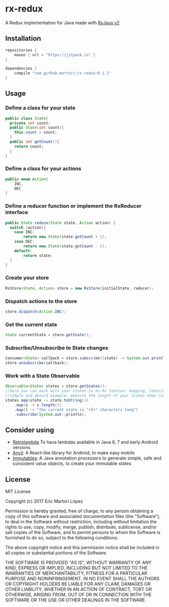 # rx-redux
A Redux implementation for Java made with [RxJava v2](https://github.com/ReactiveX/RxJava)

## Installation 
```gradle
repositories {
	maven { url = "https://jitpack.io" }
}

dependencies {
	compile "com.github.martori:rx-redux:0.1.1"
}
```

## Usage
### Define a class for your state
```java
public class State{
  private int count;
  public State(int count){
  	this.count = count;
  }
  public int getCount(){
  	return count;
  }
}
```
### Define a class for your actions
```java
public enum Action{
	INC,
    DEC
}
```
### Define a reducer function or implement the RxReducer interface
```java
public State reduce(State state, Action action) {
  switch (action){
    case INC:
    	return new State(state.getCount + 1);
    case DEC:
    	return new State(state.getCount - 1);
    default:
    	return state;
  }
}
```
### Create your store
```java
RxStore<State, Action> store = new RxStore(initialState, reducer);
```
### Dispatch actions to the store
```java
store.dispatch(Action.INC);
```
### Get the current state
```java
State currentState = store.getState();
```
### Subscribe/Unsubscribe to State changes
```java
Consumer<State> callback = store.subscribe((state) -> System.out.println(state));
store.unsubscribe(callback);
```
### Work with a State Observable
```java
Observable<State> states = store.getStates();
//here you can work with your states in an Rx fashion: mapping, reducing, debouncing, etc.
//simple and absurd example: measure the length of your states when converted to strings
states.map(state -> state.toString())
	.map(s -> s.length())
    .map(l -> "the current state is "+l+" characters long")
    .subscribe(System.out::println);
```

## Consider using
 * [Retrolambda](https://github.com/evant/gradle-retrolambda) To hava lambdas available in Java 6, 7 and early Android versions
 * [Anvil](https://github.com/zserge/anvil): A React-like library for Android, to make easy mobile 
 * [Immutables](https://immutables.github.io/): A Java annotation processors to generate simple, safe and consistent value objects, to create your immutable states

## License
MIT License

Copyright (c) 2017 Eric Martori López

Permission is hereby granted, free of charge, to any person obtaining a copy
of this software and associated documentation files (the "Software"), to deal
in the Software without restriction, including without limitation the rights
to use, copy, modify, merge, publish, distribute, sublicense, and/or sell
copies of the Software, and to permit persons to whom the Software is
furnished to do so, subject to the following conditions:

The above copyright notice and this permission notice shall be included in all
copies or substantial portions of the Software.

THE SOFTWARE IS PROVIDED "AS IS", WITHOUT WARRANTY OF ANY KIND, EXPRESS OR
IMPLIED, INCLUDING BUT NOT LIMITED TO THE WARRANTIES OF MERCHANTABILITY,
FITNESS FOR A PARTICULAR PURPOSE AND NONINFRINGEMENT. IN NO EVENT SHALL THE
AUTHORS OR COPYRIGHT HOLDERS BE LIABLE FOR ANY CLAIM, DAMAGES OR OTHER
LIABILITY, WHETHER IN AN ACTION OF CONTRACT, TORT OR OTHERWISE, ARISING FROM,
OUT OF OR IN CONNECTION WITH THE SOFTWARE OR THE USE OR OTHER DEALINGS IN THE
SOFTWARE.
